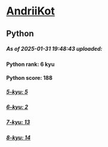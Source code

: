 # [AndriiKot](https://www.codewars.com/users/AndriiKot) 
## Python

##### As of 2025-01-31 19:48:43 uploaded:

#### Python rank: 6 kyu

#### Python score: 188

##### [5-kyu: 5](https://github.com/AndriiKot/Python__CodeWars/tree/main/kyu-5)

##### [6-kyu: 2](https://github.com/AndriiKot/Python__CodeWars/tree/main/kyu-6)

##### [7-kyu: 13](https://github.com/AndriiKot/Python__CodeWars/tree/main/kyu-7)

##### [8-kyu: 14](https://github.com/AndriiKot/Python__CodeWars/tree/main/kyu-8)

